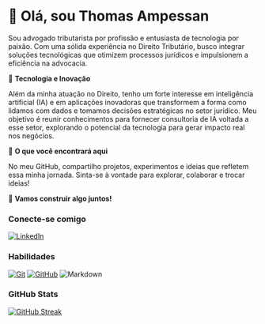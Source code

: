 # 👋 Olá, sou Thomas Ampessan

Sou advogado tributarista por profissão e entusiasta de tecnologia por paixão. Com uma sólida experiência no Direito Tributário, busco integrar soluções tecnológicas que otimizem processos jurídicos e impulsionem a eficiência na advocacia.

 🚀 **Tecnologia e Inovação**

Além da minha atuação no Direito, tenho um forte interesse em inteligência artificial (IA) e em aplicações inovadoras que transformem a forma como lidamos com dados e tomamos decisões estratégicas no setor jurídico. Meu objetivo é reunir conhecimentos para fornecer consultoria de IA voltada a esse setor, explorando o potencial da tecnologia para gerar impacto real nos negócios.

 📂 **O que você encontrará aqui**

No meu GitHub, compartilho projetos, experimentos e ideias que refletem essa minha jornada. Sinta-se à vontade para explorar, colaborar e trocar ideias!

🤝 **Vamos construir algo juntos!**

### **Conecte-se comigo**

[![LinkedIn](https://img.shields.io/badge/LinkedIn-0077B5?style=for-the-badge&logo=linkedin&logoColor=white)](https://www.linkedin.com/in/thomasampessan//)

### Habilidades


[![Git](https://img.shields.io/badge/Git-000?style=for-the-badge&logo=git&logoColor=E94D5F)](https://git-scm.com/doc)
[![GitHub](https://img.shields.io/badge/GitHub-000?style=for-the-badge&logo=github&logoColor=30A3DC)](https://docs.github.com/)
![Markdown](https://img.shields.io/badge/Markdown-000?style=for-the-badge&logo=markdown)

### GitHub Stats

[![GitHub Streak](https://streak-stats.demolab.com?user=thomasamp&theme=holi-theme&hide_border=true)](https://git.io/streak-stats)